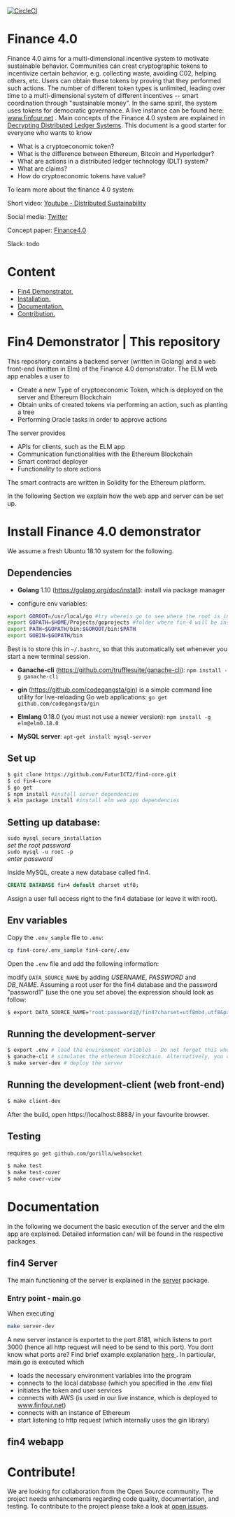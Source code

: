 [![CircleCI](https://circleci.com/gh/FuturICT2/fin4-core/tree/master.svg?style=svg&circle-token=fe8beee27987a1dd0a05f68f1fdef4ca17051a14)](https://circleci.com/gh/FuturICT2/fin4-core/tree/master)


# Finance 4.0
Finance 4.0 aims for a multi-dimensional incentive system to motivate sustainable behavior. Communities can creat cryptographic tokens to incentivize certain behavior, e.g. collecting waste, avoiding C02, helping others, etc. Users can obtain these tokens by proving that they performed such actions. The number of different token types is unlimited, leading over time to a multi-dimensional system of different incentives -- smart coordination through "sustainable money". In the same spirit, the system uses tokens for democratic governance. 
A live instance can be found here: www.finfour.net .
Main concepts of the Finance 4.0 system are explained in [Decrypting Distributed Ledger Systems](https://arxiv.org/abs/1811.03419). This document is a good starter for everyone who wants to know
- What is a cryptoeconomic token?
- What is the difference between Ethereum, Bitcoin and Hyperledger?
- What are actions in a distributed ledger technology (DLT) system?
- What are claims?
- How do cryptoeconomic tokens have value?


To learn more about the finance 4.0 system:

Short video: [Youtube - Distributed Sustainability](https://www.youtube.com/watch?v=oNlKdHjvExo)

Social media: [Twitter](https://twitter.com/futurict2)

Concept paper: [Finance4.0](https://futurict2.eu/finance-4-0-concept-wp3-interim-report-m12-february-2018/)

Slack: todo

# Content

- [ Fin4 Demonstrator. ](#demonstrator)
- [ Installation. ](#installation)
- [ Documentation.](#documentation)
- [ Contribution. ](#contribution)


<a name="demonstrator"></a>
# Fin4 Demonstrator | This repository
This repository contains a backend server (written in Golang) and a web front-end (written in Elm) of the Finance 4.0 demonstrator. The ELM web app enables a user to 

* Create a new Type of cryptoeconomic Token, which is deployed on the server and Ethereum Blockchain
* Obtain units of created tokens via performing an action, such as planting a tree
* Performing Oracle tasks in order to approve actions

The server provides
* APIs for clients, such as the ELM app
* Communication functionalities with the Ethereum Blockchain
* Smart contract deployer
* Functionality to store actions

The smart contracts are written in Solidity for the Ethereum platform.

In the following Section we explain how the web app and server can be set up.

<a name="installation"></a>
# Install Finance 4.0 demonstrator
We assume a fresh Ubuntu 18.10 system for the following.

## Dependencies
- **Golang** 1.10 (https://golang.org/doc/install): install via package manager

- configure env variables:
```bash
export GOROOT=/usr/local/go #try whereis go to see where the root is installed
export GOPATH=$HOME/Projects/goprojects #folder where fin-4 will be installed in
export PATH=$GOPATH/bin:$GOROOT/bin:$PATH
export GOBIN=$GOPATH/bin
```
Best is to store this in `~/.bashrc`, so that this automatically set whenever you start a new terminal session.

- **Ganache-cli** (https://github.com/trufflesuite/ganache-cli): `npm install -g ganache-cli`

- **gin** (https://github.com/codegangsta/gin) is a simple command line utility for live-reloading Go web applications: `go get github.com/codegangsta/gin`

- **Elmlang** 0.18.0 (you must not use a newer version): `npm install -g elm@elm0.18.0`

- **MySQL server**: `apt-get install mysql-server`

## Set up
```bash
$ git clone https://github.com/FuturICT2/fin4-core.git
$ cd fin4-core
$ go get
$ npm install #install server dependencies
$ elm package install #install elm web app dependencies
```
## Setting up database:
`sudo mysql_secure_installation`  
*set the root password*  
`sudo mysql -u root -p`  
*enter password*

Inside MySQL, create a new database called fin4.
```SQL
CREATE DATABASE fin4 default charset utf8;
```
Assign a user full access right to the fin4 database (or leave it with root).

## Env variables
 Copy the `.env_sample` file to `.env`:
```bash
cp fin4-core/.env_sample fin4-core/.env
```
Open the `.env` file and add the following information:

modify `DATA_SOURCE_NAME` by adding *USERNAME*, *PASSWORD* and *DB_NAME*. Assuming a root user for the fin4 database and the password "password1" (use the one you set above) the expression should look as follow:
```bash
$ export DATA_SOURCE_NAME="root:password1@/fin4?charset=utf8mb4,utf8&parseTime=true"
```

## Running the development-server
```bash
$ export .env # load the environment variables - Do not forget this whenever you open a new terminal
$ ganache-cli # simulates the ethereum blockchain. Alternatively, you can use the Ganache application
$ make server-dev # deploy the server
```

## Running the development-client (web front-end)
```bash
$ make client-dev
```
After the build, open https://localhost:8888/ in your favourite browser.

## Testing
 requires `go get github.com/gorilla/websocket`
```bash
$ make test
$ make test-cover
$ make cover-view
```

<a name="documentation"></a>
# Documentation
In the following we document the basic execution of the server and the elm app are explained. Detailed information can/ will be found in the respective packages.

## fin4 Server
The main functioning of the server is explained in the [server](https://github.com/FuturICT2/fin4-core/tree/master/server) package.
### Entry point - main.go
When executing
```bash
make server-dev
```
A new server instance is exportet to the port 8181, which listens to port 3000 (hence all http request will need to be send to this port). You dont know what ports are? Find brief example explanation [ here ](https://www.quora.com/What-are-ports-in-computer-programming-the-source-and-destination-ports-why-do-we-need-them ).
In particular, main.go is executed which
- loads the necessary environment variables into the program
- connects to the local database (which you specified in the .env file)
- initiates the token and user services
- connects with AWS (is used in our live instance, which is deployed to www.finfour.net)
- connects with an instance of Ethereum
- start listening to http request (which internally uses the gin library)

## fin4 webapp


<a name="contribution"></a>
# Contribute!
We are looking for collaboration from the Open Source community. The project needs enhancements regarding code quality, documentation, and testing. To contribute to the project please take a look at [open issues](https://github.com/FuturICT2/fin4-core/issues).
<!--
[Here](CONTRIBUTIONS.md) you can find more details on the architecture of the code and how to run the development environment on your local machine.
-->
<!--
markdown syntax https://help.github.com/articles/page-build-failed-markdown-errors/
-->
